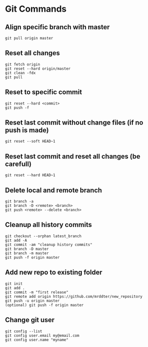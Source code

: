 # Git Commands

## Align specific branch with master

```git
git pull origin master
```

## Reset all changes

```git
git fetch origin
git reset --hard origin/master
git clean -fdx
git pull
```

## Reset to specific commit

```git
git reset --hard <commit>
git push -f
```

## Reset last commit without change files (if no push is made)

```git
git reset --soft HEAD~1
```

## Reset last commit and reset all changes (be carefull)

```git
git reset --hard HEAD~1
```

## Delete local and remote branch

```git
git branch -a
git branch -D <remote> <branch>
git push <remote> --delete <branch>
```

## Cleanup all history commits

```git
git checkout --orphan latest_branch
git add -A
git commit -am "cleanup history commits"
git branch -D master
git branch -m master
git push -f origin master
```

## Add new repo to existing folder

```git
git init
git add .
git commit -m "first release"
git remote add origin https://github.com/mrddter/new_repository
git push -u origin master
(optional) git push -f origin master
```

## Change git user

```git
git config --list
git config user.email my@email.com
git config user.name "myname"
```

